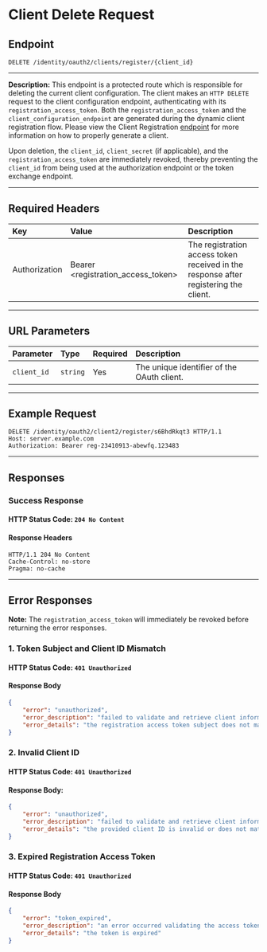 # Client Delete Request

## Endpoint
```http
DELETE /identity/oauth2/clients/register/{client_id}
```

--- 

**Description:**
This endpoint is a protected route which is responsible for deleting the current client configuration. The client makes an `HTTP DELETE` request to the client configuration endpoint, authenticating with its `registration_access_token`. Both the `registration_access_token` and the `client_configuration_endpoint` are generated during the dynamic client registration flow. Please view the Client Registration [endpoint](client_registration.md) for more information on how to properly generate a client.

Upon deletion, the `client_id`, `client_secret` (if applicable), and the `registration_access_token` are immediately revoked, thereby preventing the `client_id` from being used at the authorization endpoint or the token exchange endpoint.

---

## Required Headers
| Key             | Value                              | Description                                                                          |
| :-------------- | :----------------------------      | :------------------------------------------------------------------------------------|
| Authorization   | Bearer <registration_access_token> | The registration access token received in the response after registering the client. |

---

## URL Parameters
| Parameter            | Type          | Required | Description                                                                |
| :--------------------| :-------------| :--------| :--------------------------------------------------------------------------|
| `client_id`            | `string`        | Yes      | The unique identifier of the OAuth client.                                 |

---

## Example Request
```http
DELETE /identity/oauth2/client2/register/s6BhdRkqt3 HTTP/1.1
Host: server.example.com
Authorization: Bearer reg-23410913-abewfq.123483
```

---

## Responses

### Success Response
#### HTTP Status Code: `204 No Content`
#### Response Headers
```http
HTTP/1.1 204 No Content
Cache-Control: no-store
Pragma: no-cache
```

---

## Error Responses
**Note:** The `registration_access_token` will immediately be revoked before returning the error responses.

### 1. Token Subject and Client ID Mismatch
#### HTTP Status Code: `401 Unauthorized`
#### Response Body
```json
{
    "error": "unauthorized",
    "error_description": "failed to validate and retrieve client information",
    "error_details": "the registration access token subject does not match with the client ID in the request"
}
```

### 2. Invalid Client ID
#### HTTP Status Code: `401 Unauthorized`
#### Response Body:
```json
{
    "error": "unauthorized",
    "error_description": "failed to validate and retrieve client information",
    "error_details": "the provided client ID is invalid or does not match the registered credentials"
}
```

### 3. Expired Registration Access Token
#### HTTP Status Code: `401 Unauthorized`
#### Response Body
```json
{
    "error": "token_expired",
    "error_description": "an error occurred validating the access token",
    "error_details": "the token is expired"
}
```
